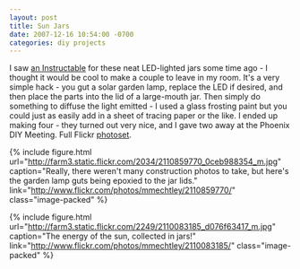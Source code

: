 ```yaml
---
layout: post
title: Sun Jars
date: 2007-12-16 10:54:00 -0700
categories: diy projects
---
```


I saw [an Instructable](http://www.instructables.com/id/Home-made-Sun-Jar/) for these neat LED-lighted jars some time ago - I thought it would be cool to make a couple to leave in my room. It's a very simple hack - you gut a solar garden lamp, replace the LED if desired, and then place the parts into the lid of a large-mouth jar. Then simply do something to diffuse the light emitted - I used a glass frosting paint but you could just as easily add in a sheet of tracing paper or the like. I ended up making four - they turned out very nice, and I gave two away at the Phoenix DIY Meeting. Full Flickr [photoset](http://www.flickr.com/photos/mmechtley/sets/72157603453391346/).

{% include figure.html url="http://farm3.static.flickr.com/2034/2110859770_0ceb988354_m.jpg" caption="Really, there weren't many construction photos to take, but here's the garden lamp guts being epoxied to the jar lids." link="http://www.flickr.com/photos/mmechtley/2110859770/" class="image-packed" %}

{% include figure.html url="http://farm3.static.flickr.com/2249/2110083185_d076f63417_m.jpg" caption="The energy of the sun, collected in jars!" link="http://www.flickr.com/photos/mmechtley/2110083185/" class="image-packed" %}
